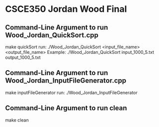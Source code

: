 # CSCE350 Jordan Wood Final

## Command-Line Argument to run Wood_Jordan_QuickSort.cpp
make quickSort
run: ./Wood_Jordan_QuickSort <input_file_name> <output_file_name>
Example: ./Wood_Jordan_QuickSort input_1000_5.txt output_1000_5.txt

## Command-Line Argument to run Wood_Jordan_InputFileGenerator.cpp
make inputFileGenerator
run: ./Wood_Jordan_InputFileGenerator

## Command-Line Argument to run clean
make clean
